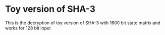 # Toy version of SHA-3
This is the decryption of toy version of SHA-3 with 1600 bit state matrix and works for 128 bit input 
